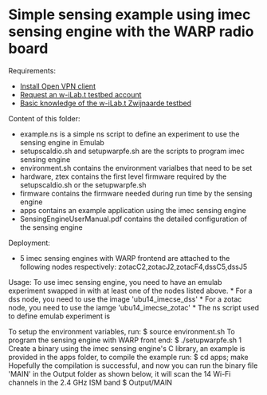Simple sensing example using imec sensing engine with the WARP radio board
===================

Requirements:

  * [Install Open VPN client](https://openvpn.net/index.php/open-source/downloads.html)
  * [Request an w-iLab.t testbed account](http://ilabt.iminds.be/gettingstarted)
  * [Basic knowledge of the w-iLab.t Zwijnaarde testbed](http://ilabt.iminds.be/node/93)

Content of this folder:
  * example.ns is a simple ns script to define an experiment to use the sensing engine in Emulab
  * setupscaldio.sh and setupwarpfe.sh are the scripts to program imec sensing engine
  * environment.sh contains the environment varialbes that need to be set
  * hardware, ztex contains the first level firmware required by the setupscaldio.sh or the setupwarpfe.sh
  * firmware contains the firmware needed during run time by the sensing engine
  * apps contains an example application using the imec sensing engine
  * SensingEngineUserManual.pdf contains the detailed configuration of the sensing engine
  
  
Deployment:
  * 5 imec sensing engines with WARP frontend are attached to the following nodes respectively: zotacC2,zotacJ2,zotacF4,dssC5,dssJ5
  
Usage:
  To use imec sensing engine, you need to have an emulab experiment swapped in with at least one of the nodes listed above. 
  	* For a dss node, you need to use the image 'ubu14_imecse_dss'
  	* For a zotac node, you need to use the iamge 'ubu14_imecse_zotac'
	* The ns script used to define emulab experiment is 

  To setup the environment variables, run:
	$ source environment.sh
  To program the sensing engine with WARP front end:
    $ ./setupwarpfe.sh 1
  Create a binary using the imec sensing engine's C library, an example is provided in the apps folder, to compile the example run:
	$ cd apps; make 
  Hopefully the compilation is successful, and now you can run the binary file 'MAIN' in the Output folder as shown below, it will scan the 14 Wi-Fi channels in the 2.4 GHz ISM band
	$ Output/MAIN 



